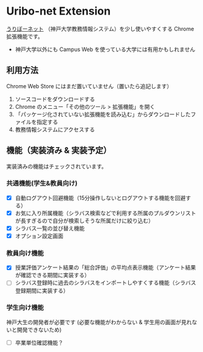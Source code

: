 ﻿# Uribo-net Extension
[うりぼーネット](https://kym-web.ofc.kobe-u.ac.jp/campusweb)
（神戸大学教務情報システム）を少し使いやすくする Chrome 拡張機能です。

- 神戸大学以外にも Campus Web を使っている大学には有用かもしれません

## 利用方法
Chrome Web Store にはまだ置いていません（置いたら追記します）
1. ソースコードをダウンロードする
2. Chrome のメニュー「その他のツール > 拡張機能」を開く
3. 「パッケージ化されていない拡張機能を読み込む」からダウンロードしたファイルを指定する
4. 教務情報システムにアクセスする

## 機能（実装済み & 実装予定）
実装済みの機能はチェックされています。

### 共通機能(学生&教員向け)
- [x] 自動ログアウト回避機能（15分操作しないとログアウトする機能を回避する）
- [x] お気に入り所属機能（シラバス検索などで利用する所属のプルダウンリストが長すぎるので自分が検索しそうな所属だけに絞り込む）
- [x] シラバス一覧の並び替え機能
- [x] オプション設定画面

### 教員向け機能
- [x] 授業評価アンケート結果の「総合評価」の平均点表示機能（アンケート結果が確認できる期間に実装する）
- [ ] シラバス登録時に過去のシラバスをインポートしやすくする機能（シラバス登録期間に実装する）

### 学生向け機能
神戸大生の開発者が必要です (必要な機能がわからない & 学生用の画面が見れないと開発できないため)
- [ ] 卒業単位確認機能？
